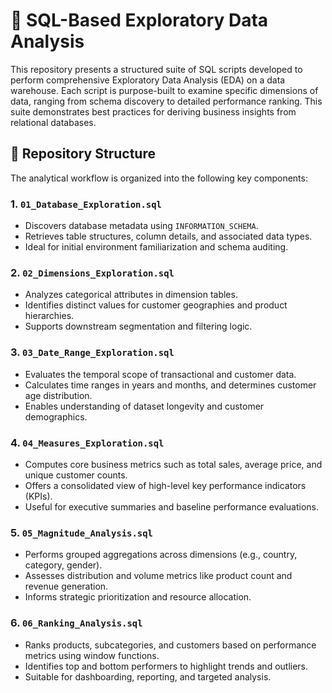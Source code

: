 
# 🧠 SQL-Based Exploratory Data Analysis

This repository presents a structured suite of SQL scripts developed to perform comprehensive Exploratory Data Analysis (EDA) on a data warehouse. Each script is purpose-built to examine specific dimensions of data, ranging from schema discovery to detailed performance ranking. This suite demonstrates best practices for deriving business insights from relational databases.

## 📁 Repository Structure

The analytical workflow is organized into the following key components:

### 1. `01_Database_Exploration.sql`
- Discovers database metadata using `INFORMATION_SCHEMA`.
- Retrieves table structures, column details, and associated data types.
- Ideal for initial environment familiarization and schema auditing.

### 2. `02_Dimensions_Exploration.sql`
- Analyzes categorical attributes in dimension tables.
- Identifies distinct values for customer geographies and product hierarchies.
- Supports downstream segmentation and filtering logic.

### 3. `03_Date_Range_Exploration.sql`
- Evaluates the temporal scope of transactional and customer data.
- Calculates time ranges in years and months, and determines customer age distribution.
- Enables understanding of dataset longevity and customer demographics.

### 4. `04_Measures_Exploration.sql`
- Computes core business metrics such as total sales, average price, and unique customer counts.
- Offers a consolidated view of high-level key performance indicators (KPIs).
- Useful for executive summaries and baseline performance evaluations.

### 5. `05_Magnitude_Analysis.sql`
- Performs grouped aggregations across dimensions (e.g., country, category, gender).
- Assesses distribution and volume metrics like product count and revenue generation.
- Informs strategic prioritization and resource allocation.

### 6. `06_Ranking_Analysis.sql`
- Ranks products, subcategories, and customers based on performance metrics using window functions.
- Identifies top and bottom performers to highlight trends and outliers.
- Suitable for dashboarding, reporting, and targeted analysis.
